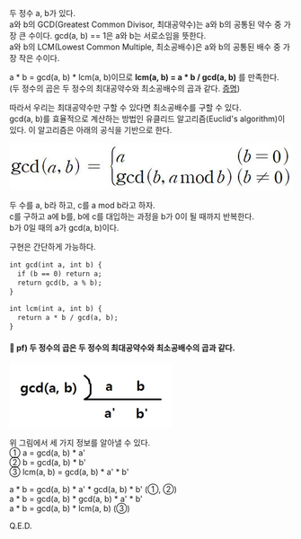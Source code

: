 두 정수 a, b가 있다.  
a와 b의 GCD(Greatest Common Divisor, 최대공약수)는 a와 b의 공통된 약수 중 가장 큰 수이다. gcd(a, b) == 1은 a와 b는 서로소임을 뜻한다.  
a와 b의 LCM(Lowest Common Multiple, 최소공배수)은 a와 b의 공통된 배수 중 가장 작은 수이다.  

a * b = gcd(a, b) * lcm(a, b)이므로 **lcm(a, b) = a * b / gcd(a, b)** 를 만족한다.  
(두 정수의 곱은 두 정수의 최대공약수와 최소공배수의 곱과 같다. [증명](https://github.com/meanjoo/Algorithm/blob/main/%EC%88%98%ED%95%99/gcd_lcm.md#cowboy_hat_face-pf-%EB%91%90-%EC%A0%95%EC%88%98%EC%9D%98-%EA%B3%B1%EC%9D%80-%EB%91%90-%EC%A0%95%EC%88%98%EC%9D%98-%EC%B5%9C%EB%8C%80%EA%B3%B5%EC%95%BD%EC%88%98%EC%99%80-%EC%B5%9C%EC%86%8C%EA%B3%B5%EB%B0%B0%EC%88%98%EC%9D%98-%EA%B3%B1%EA%B3%BC-%EA%B0%99%EB%8B%A4))  

따라서 우리는 최대공약수만 구할 수 있다면 최소공배수를 구할 수 있다.  
gcd(a, b)를 효율적으로 계산하는 방법인 유클리드 알고리즘(Euclid's algorithm)이 있다. 이 알고리즘은 아래의 공식을 기반으로 한다.  

<img src="https://github.com/meanjoo/LinkPicture/blob/main/euclid.JPG" />

두 수를 a, b라 하고, c를 a mod b라고 하자.  
c를 구하고 a에 b를, b에 c를 대입하는 과정을 b가 0이 될 때까지 반복한다.  
b가 0일 때의 a가 gcd(a, b)이다.

구현은 간단하게 가능하다.  
```
int gcd(int a, int b) {
  if (b == 0) return a;
  return gcd(b, a % b);
}
```

```
int lcm(int a, int b) {
  return a * b / gcd(a, b);
}
```

#### :cowboy_hat_face: pf) 두 정수의 곱은 두 정수의 최대공약수와 최소공배수의 곱과 같다.  
<img src="https://github.com/meanjoo/LinkPicture/blob/main/gcdlcmrelation.jpg" />

위 그림에서 세 가지 정보를 알아낼 수 있다.  
① a = gcd(a, b) * a'  
② b = gcd(a, b) * b'  
③ lcm(a, b) = gcd(a, b) * a' * b'  

a * b = gcd(a, b) * a' * gcd(a, b) * b' (①, ②)  
a * b = gcd(a, b) * gcd(a, b) * a' * b'  
a * b = gcd(a, b) * lcm(a, b) (③)  

Q.E.D.
